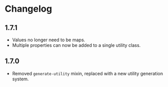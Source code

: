 # Changelog
## 1.7.1
* Values no longer need to be maps.
* Multiple properties can now be added to a single utility class.

## 1.7.0
* Removed `generate-utility` mixin, replaced with a new utility generation system.